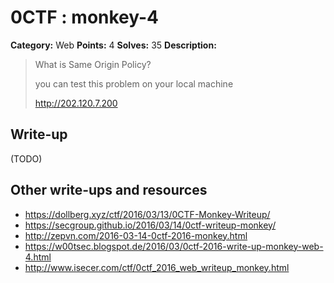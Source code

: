 # 0CTF : monkey-4

**Category:** Web
**Points:** 4
**Solves:** 35
**Description:**

> What is Same Origin Policy?
>
>
> you can test this problem on your local machine
>
>
> <http://202.120.7.200>


## Write-up

(TODO)

## Other write-ups and resources

 * <https://dollberg.xyz/ctf/2016/03/13/0CTF-Monkey-Writeup/>
 * <https://secgroup.github.io/2016/03/14/0ctf-writeup-monkey/>
 * <http://zepvn.com/2016-03-14-0ctf-2016-monkey.html>
 * <https://w00tsec.blogspot.de/2016/03/0ctf-2016-write-up-monkey-web-4.html>
 * <http://www.isecer.com/ctf/0ctf_2016_web_writeup_monkey.html>
